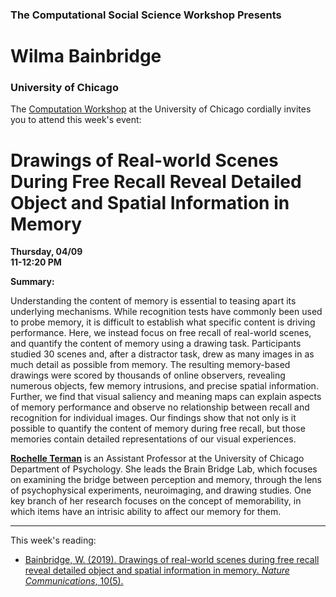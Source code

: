 
### The Computational Social Science Workshop Presents
# Wilma Bainbridge
### University of Chicago


The [Computation Workshop](https://macss.uchicago.edu/content/computation-workshop) at the University of Chicago cordially invites you to attend this week's event:

# Drawings of Real-world Scenes During Free Recall Reveal Detailed Object and Spatial Information in Memory


**Thursday, 04/09**<br>
**11-12:20 PM**<br>

**Summary:** 

Understanding the content of memory is essential to teasing apart its underlying mechanisms. While recognition tests have commonly been used to probe memory, it is difficult to establish what specific content is driving performance. Here, we instead focus on free recall of real-world scenes, and quantify the content of memory using a drawing task. Participants studied 30 scenes and, after a distractor task, drew as many images in as much detail as possible from memory. The resulting memory-based drawings were scored by thousands of online observers, revealing numerous objects, few memory intrusions, and precise spatial information. Further, we find that visual saliency and meaning maps can explain aspects of memory performance and observe no relationship between recall and recognition for individual images. Our findings show that not only is it possible to quantify the content of memory during free recall, but those memories contain detailed representations of our visual experiences.


[**Rochelle Terman**](http://wilmabainbridge.com//) is an Assistant Professor at the University of Chicago Department of Psychology. She leads the Brain Bridge Lab, which focuses on examining the bridge between perception and memory, through the lens of psychophysical experiments, neuroimaging, and drawing studies. One key branch of her research focuses on the concept of memorability, in which items have an intrisic ability to affect our memory for them.

---

This week's reading:

- [Bainbridge, W. (2019). Drawings of real-world scenes during free recall reveal detailed object and spatial information in memory. *Nature Communications*, 10(5).]()
